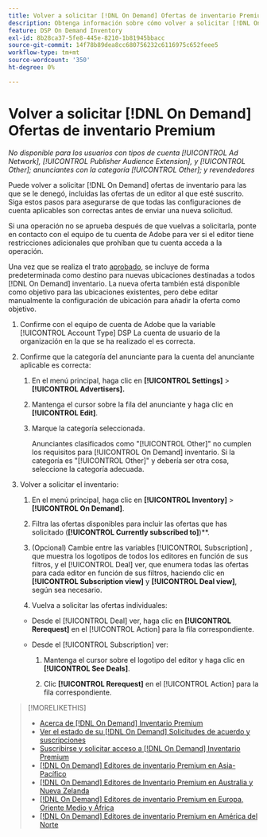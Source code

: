 ```yaml
---
title: Volver a solicitar [!DNL On Demand] Ofertas de inventario Premium
description: Obtenga información sobre cómo volver a solicitar [!DNL On Demand] ofertas que se habían denegado anteriormente.
feature: DSP On Demand Inventory
exl-id: 8b28ca37-5fe8-445e-8210-1b81945bbacc
source-git-commit: 14f78b89dea8cc680756232c6116975c652feee5
workflow-type: tm+mt
source-wordcount: '350'
ht-degree: 0%

---
```


# Volver a solicitar [!DNL On Demand] Ofertas de inventario Premium

*No disponible para los usuarios con tipos de cuenta [!UICONTROL Ad Network], [!UICONTROL Publisher Audience Extension], y [!UICONTROL Other]; anunciantes con la categoría [!UICONTROL Other]; y revendedores*

Puede volver a solicitar [!DNL On Demand] ofertas de inventario para las que se le denegó, incluidas las ofertas de un editor al que esté suscrito. Siga estos pasos para asegurarse de que todas las configuraciones de cuenta aplicables son correctas antes de enviar una nueva solicitud.

Si una operación no se aprueba después de que vuelvas a solicitarla, ponte en contacto con el equipo de tu cuenta de Adobe para ver si el editor tiene restricciones adicionales que prohíban que tu cuenta acceda a la operación.

Una vez que se realiza el trato [aprobado](/help/dsp/inventory/on-demand-inventory-view-status.md), se incluye de forma predeterminada como destino para nuevas ubicaciones destinadas a todos [!DNL On Demand] inventario. La nueva oferta también está disponible como objetivo para las ubicaciones existentes, pero debe editar manualmente la configuración de ubicación para añadir la oferta como objetivo.

1. Confirme con el equipo de cuenta de Adobe que la variable [!UICONTROL Account Type] DSP La cuenta de usuario de la organización en la que se ha realizado el es correcta.

1. Confirme que la categoría del anunciante para la cuenta del anunciante aplicable es correcta:

   1. En el menú principal, haga clic en **[!UICONTROL Settings]** > **[!UICONTROL Advertisers].**

   1. Mantenga el cursor sobre la fila del anunciante y haga clic en **[!UICONTROL Edit]**.

   1. Marque la categoría seleccionada.

      Anunciantes clasificados como &quot;[!UICONTROL Other]&quot; no cumplen los requisitos para [!UICONTROL On Demand] inventario. Si la categoría es &quot;[!UICONTROL Other]&quot; y debería ser otra cosa, seleccione la categoría adecuada<!-- [category](/help/dsp/admin/advertiser-settings.md) -->.

1. Volver a solicitar el inventario:

   1. En el menú principal, haga clic en **[!UICONTROL Inventory]** > **[!UICONTROL On Demand]**.

   1. Filtra las ofertas disponibles para incluir las ofertas que has solicitado (**[!UICONTROL Currently subscribed to]**)**.

   1. (Opcional) Cambie entre las variables [!UICONTROL Subscription] , que muestra los logotipos de todos los editores en función de sus filtros, y el [!UICONTROL Deal] ver, que enumera todas las ofertas para cada editor en función de sus filtros, haciendo clic en **[!UICONTROL Subscription view]** y **[!UICONTROL Deal view]**, según sea necesario.

   1. Vuelva a solicitar las ofertas individuales:
   * Desde el [!UICONTROL Deal] ver, haga clic en **[!UICONTROL Rerequest]** en el [!UICONTROL Action] para la fila correspondiente.

   * Desde el [!UICONTROL Subscription] ver:

      1. Mantenga el cursor sobre el logotipo del editor y haga clic en **[!UICONTROL See Deals]**.

      1. Clic **[!UICONTROL Rerequest]** en el [!UICONTROL Action] para la fila correspondiente.


>[!MORELIKETHIS]
>
>* [Acerca de [!DNL On Demand] Inventario Premium](on-demand-inventory-about.md)
>* [Ver el estado de su [!DNL On Demand] Solicitudes de acuerdo y suscripciones](on-demand-inventory-view-status.md)
>* [Suscribirse y solicitar acceso a [!DNL On Demand] Inventario Premium](on-demand-inventory-subscribe.md)
>* [[!DNL On Demand] Editores de inventario Premium en Asia-Pacífico](on-demand-inventory-publishers-apac.md)
>* [[!DNL On Demand] Editores de Inventario Premium en Australia y Nueva Zelanda](on-demand-inventory-publishers-anz.md)
>* [[!DNL On Demand] Editores de inventario Premium en Europa, Oriente Medio y África](on-demand-inventory-publishers-emea.md)
>* [[!DNL On Demand] Editores de inventario Premium en América del Norte](on-demand-inventory-publishers-na.md)

